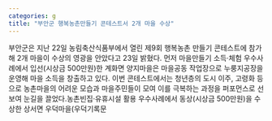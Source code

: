 ```yaml
---
categories: g
title: "부안군 행복농촌만들기 콘테스트서 2개 마을 수상"
---
```

부안군은 지난 22일 농림축산식품부에서 열린 제9회 행복농촌 만들기 콘테스트에 참가해 2개 마을이 수상의 영광을 안았다고 23일 밝혔다. 먼저 마을만들기 소득·체험 우수사례에서 입선(시상금 500만원)한 계화면 양지마을은 마을공동 작업장으로 누룽지공장을 운영해 마을 소득을 창출하고 있다. 이번 콘테스트에서는 청년층의 도시 이주, 고령화 등으로 농촌마을의 어려운 모습과 마을주민들이 모여 이를 극복하는 과정을 퍼포먼스로 선보여 눈길을 끌었다.농촌빈집·유휴시설 활용 우수사례에서 동상(시상금 500만원)을 수상한 상서면 우덕마을(우덕기록문
